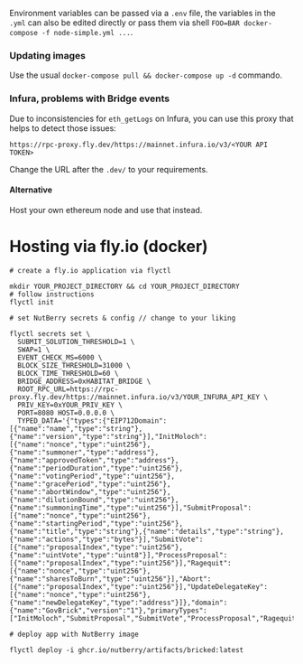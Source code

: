 Environment variables can be passed via a `.env` file,
the variables in the `.yml` can also be edited directly or pass them via shell `FOO=BAR docker-compose -f node-simple.yml ...`.


### Updating images

Use the usual `docker-compose pull && docker-compose up -d` commando.


### Infura, problems with Bridge events

Due to inconsistencies for `eth_getLogs` on Infura, you can use this proxy that helps to detect those issues:
```
https://rpc-proxy.fly.dev/https://mainnet.infura.io/v3/<YOUR API TOKEN>
```

Change the URL after the `.dev/` to your requirements.

#### Alternative

Host your own ethereum node and use that instead.


# Hosting via fly.io (docker)

```
# create a fly.io application via flyctl

mkdir YOUR_PROJECT_DIRECTORY && cd YOUR_PROJECT_DIRECTORY
# follow instructions
flyctl init

# set NutBerry secrets & config // change to your liking

flyctl secrets set \
  SUBMIT_SOLUTION_THRESHOLD=1 \
  SWAP=1 \
  EVENT_CHECK_MS=6000 \
  BLOCK_SIZE_THRESHOLD=31000 \
  BLOCK_TIME_THRESHOLD=60 \
  BRIDGE_ADDRESS=0xHABITAT_BRIDGE \
  ROOT_RPC_URL=https://rpc-proxy.fly.dev/https://mainnet.infura.io/v3/YOUR_INFURA_API_KEY \
  PRIV_KEY=0xYOUR_PRIV_KEY \
  PORT=8080 HOST=0.0.0.0 \
  TYPED_DATA='{"types":{"EIP712Domain":[{"name":"name","type":"string"},{"name":"version","type":"string"}],"InitMoloch":[{"name":"nonce","type":"uint256"},{"name":"summoner","type":"address"},{"name":"approvedToken","type":"address"},{"name":"periodDuration","type":"uint256"},{"name":"votingPeriod","type":"uint256"},{"name":"gracePeriod","type":"uint256"},{"name":"abortWindow","type":"uint256"},{"name":"dilutionBound","type":"uint256"},{"name":"summoningTime","type":"uint256"}],"SubmitProposal":[{"name":"nonce","type":"uint256"},{"name":"startingPeriod","type":"uint256"},{"name":"title","type":"string"},{"name":"details","type":"string"},{"name":"actions","type":"bytes"}],"SubmitVote":[{"name":"proposalIndex","type":"uint256"},{"name":"uintVote","type":"uint8"}],"ProcessProposal":[{"name":"proposalIndex","type":"uint256"}],"Ragequit":[{"name":"nonce","type":"uint256"},{"name":"sharesToBurn","type":"uint256"}],"Abort":[{"name":"proposalIndex","type":"uint256"}],"UpdateDelegateKey":[{"name":"nonce","type":"uint256"},{"name":"newDelegateKey","type":"address"}]},"domain":{"name":"GovBrick","version":"1"},"primaryTypes":["InitMoloch","SubmitProposal","SubmitVote","ProcessProposal","Ragequit","Abort","UpdateDelegateKey"]}'

# deploy app with NutBerry image

flyctl deploy -i ghcr.io/nutberry/artifacts/bricked:latest
```
